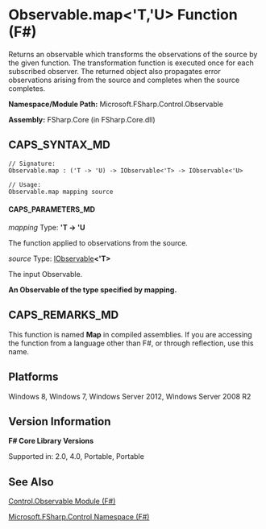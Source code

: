 # Observable.map<'T,'U> Function (F#)

Returns an observable which transforms the observations of the source by the given function. The transformation function is executed once for each subscribed observer. The returned object also propagates error observations arising from the source and completes when the source completes.

**Namespace/Module Path:** Microsoft.FSharp.Control.Observable

**Assembly:** FSharp.Core (in FSharp.Core.dll)


## CAPS_SYNTAX_MD

```
// Signature:
Observable.map : ('T -> 'U) -> IObservable<'T> -> IObservable<'U>

// Usage:
Observable.map mapping source
```

#### CAPS_PARAMETERS_MD
*mapping*
Type: **'T -&gt; 'U**


The function applied to observations from the source.


*source*
Type: [IObservable](http://msdn.microsoft.com/en-us/library/04855e2b-42e4-4342-860a-b86566c4f2d9)**&lt;'T&gt;**


The input Observable.



**An Observable of the type specified by mapping.**
## CAPS_REMARKS_MD
This function is named **Map** in compiled assemblies. If you are accessing the function from a language other than F#, or through reflection, use this name.


## Platforms
Windows 8, Windows 7, Windows Server 2012, Windows Server 2008 R2


## Version Information
**F# Core Library Versions**

Supported in: 2.0, 4.0, Portable, Portable




## See Also
[Control.Observable Module &#40;F&#35;&#41;](Control.Observable+Module+%28F%23%29.md)

[Microsoft.FSharp.Control Namespace &#40;F&#35;&#41;](Microsoft.FSharp.Control+Namespace+%28F%23%29.md)

